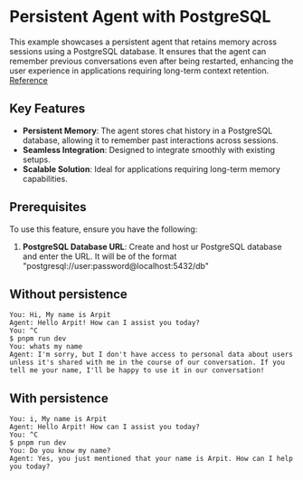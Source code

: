 # Persistent Agent with PostgreSQL

This example showcases a persistent agent that retains memory across sessions using a PostgreSQL database. It ensures that the agent can remember previous conversations even after being restarted, enhancing the user experience in applications requiring long-term context retention.
[Reference](https://langchain-ai.github.io/langgraphjs/reference/classes/checkpoint_postgres.PostgresSaver.html)

## Key Features

- **Persistent Memory**: The agent stores chat history in a PostgreSQL database, allowing it to remember past interactions across sessions.
- **Seamless Integration**: Designed to integrate smoothly with existing setups.
- **Scalable Solution**: Ideal for applications requiring long-term memory capabilities.

## Prerequisites

To use this feature, ensure you have the following:

1. **PostgreSQL Database URL**: Create and host ur PostgreSQL database and enter the URL. It will be of the format "postgresql://user:password@localhost:5432/db"

## Without persistence
```
You: Hi, My name is Arpit
Agent: Hello Arpit! How can I assist you today?
You: ^С
$ pnpm run dev
You: whats my name
Agent: I'm sorry, but I don't have access to personal data about users unless it's shared with me in the course of our conversation. If you tell me your name, I'll be happy to use it in our conversation!
```
## With persistence
```
You: i, My name is Arpit
Agent: Hello Arpit! How can I assist you today?
You: ^С
$ pnpm run dev
You: Do you know my name?
Agent: Yes, you just mentioned that your name is Arpit. How can I help you today?
```
